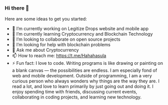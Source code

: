 ### Hi there 👋


Here are some ideas to get you started:

- 🔭 I’m currently working on Legitize Drops website and mobile app
- 🌱 I’m currently learning Cryptocurrency and Blockchain Technology
- 👯 I’m looking to collaborate on open source projects
- 🤔 I’m looking for help with blockchain problems
- 💬 Ask me about Cryptocurrency
- 📫 How to reach me: https://t.me/Hahahasula
- ⚡ Fun fact: I love to code. Writing programs is like drawing or painting on a blank canvas — the possibilities are endless. I am especially fond of web and mobile development. Outside of programming, I am a very curious person who always wonders why things are the way they are. I read a lot, and love to learn primarily by just going out and doing it. I enjoy spending time with friends, discussing current events, collaborating in coding projects, and learning new technology.

